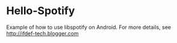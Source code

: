 Hello-Spotify
=============

Example of how to use libspotify on Android. For more details, see http://ifdef-tech.blogger.com
